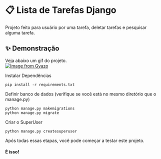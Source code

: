 
# 📋 Lista de Tarefas Django

Projeto feito para usuário por uma tarefa, deletar tarefas e pesquisar alguma tarefa.

## ✨ Demonstração    
Veja abaixo um gif do projeto.</br>
[![Image from Gyazo](https://i.gyazo.com/78514b30af5547e49e081e0e22e38f20.gif)](https://gyazo.com/78514b30af5547e49e081e0e22e38f20)

Instalar Dependências

```
pip install -r requirements.txt
```

Definir banco de dados (verifique se você está no mesmo diretório que o manage.py)
```
python manage.py makemigrations
python manage.py migrate
```
Criar o SuperUser 
```
python manage.py createsuperuser
```

Após todas essas etapas, você pode começar a testar este projeto.

#### É isso!